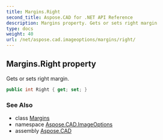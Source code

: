 ```yaml
---
title: Margins.Right
second_title: Aspose.CAD for .NET API Reference
description: Margins property. Gets or sets right margin
type: docs
weight: 40
url: /net/aspose.cad.imageoptions/margins/right/
---
```

## Margins.Right property

Gets or sets right margin.

```csharp
public int Right { get; set; }
```

### See Also

* class [Margins](../)
* namespace [Aspose.CAD.ImageOptions](../../../aspose.cad.imageoptions/)
* assembly [Aspose.CAD](../../../)



